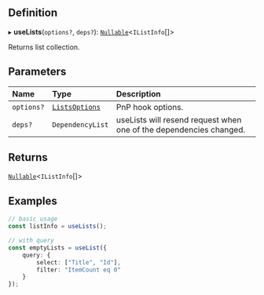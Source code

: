 
## Definition

▸ **useLists**(`options?`, `deps?`): [`Nullable`](../Types/NullableT.md)<`IListInfo`[]\>

Returns list collection.

## Parameters

| Name | Type | Description |
| :------ | :------ | :------ |
| `options?` | [`ListsOptions`](../Interfaces/ListsOptions.md) | PnP hook options. |
| `deps?` | `DependencyList` | useLists will resend request when one of the dependencies changed. |

## Returns

[`Nullable`](../Types/NullableT.md)<`IListInfo`[]\>

## Examples

```typescript
// basic usage
const listInfo = useLists();

// with query
const emptyLists = useList({
	query: {
		select: ["Title", "Id"],
		filter: "ItemCount eq 0"
	}
});
```